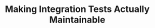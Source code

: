 ---
title: 'Making Integration Tests Actually Maintainable'
published: 2025-09-02
draft: false
description: 'Stop writing brittle integration tests. Learn how component tests makes your tests readable, reusable, and actually maintainable.'
tags: ['dotnet', 'testing', 'integration-tests']
---
